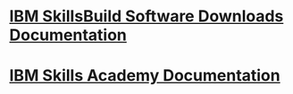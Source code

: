 # [IBM SkillsBuild Software Downloads Documentation](/academic-initiative)

# [IBM Skills Academy Documentation](/skillsacademy)